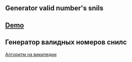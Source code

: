## Generator valid number's snils

## [Demo](https://ortex.github.io/snils-generator/)

## Генератор валидных номеров снилс

[Алгоритм на википедии](https://ru.wikipedia.org/wiki/%D0%9A%D0%BE%D0%BD%D1%82%D1%80%D0%BE%D0%BB%D1%8C%D0%BD%D0%BE%D0%B5_%D1%87%D0%B8%D1%81%D0%BB%D0%BE#.D0.A1.D1.82.D1.80.D0.B0.D1.85.D0.BE.D0.B2.D0.BE.D0.B9_.D0.BD.D0.BE.D0.BC.D0.B5.D1.80_.D0.B8.D0.BD.D0.B4.D0.B8.D0.B2.D0.B8.D0.B4.D1.83.D0.B0.D0.BB.D1.8C.D0.BD.D0.BE.D0.B3.D0.BE_.D0.BB.D0.B8.D1.86.D0.B5.D0.B2.D0.BE.D0.B3.D0.BE_.D1.81.D1.87.D1.91.D1.82.D0.B0_.28.D0.A0.D0.BE.D1.81.D1.81.D0.B8.D1.8F.29)
